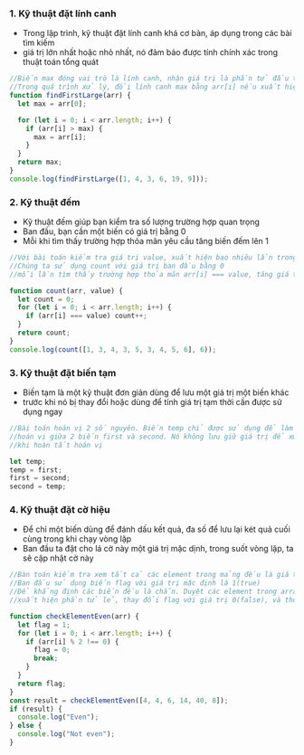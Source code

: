 ### 1. Kỹ thuật đặt lính canh

- Trong lập trình, kỹ thuật đặt lính canh khá cơ bản, áp dụng trong các bài tìm kiếm
- giá trị lớn nhất hoặc nhỏ nhất, nó đảm bảo được tính chính xác trong thuật toán tổng quát

```javascript
//Biến max đóng vai trò là lính canh, nhận giá trị là phần tử đầu tiên trong mảng
//Trong quá trình xử lý, đổi lính canh max bằng arr[i] nếu xuất hiện phần tử ở vị trí i phù hợp hơn
function findFirstLarge(arr) {
  let max = arr[0];

  for (let i = 0; i < arr.length; i++) {
    if (arr[i] > max) {
      max = arr[i];
    }
  }
  return max;
}
console.log(findFirstLarge([1, 4, 3, 6, 19, 9]));
```

### 2. Kỹ thuật đếm

- Kỹ thuật đếm giúp bạn kiểm tra số lượng trường hợp quan trọng
- Ban đầu, bạn cần một biến có giá trị bằng 0
- Mỗi khi tìm thấy trường hợp thỏa mãn yêu cầu tăng biến đếm lên 1

```javascript
//Với bài toán kiểm tra giá trị value, xuất hiện bao nhiêu lần trong mảng
//Chúng ta sử dụng count với giá trị ban đầu bằng 0
//mỗi lần tìm thấy trường hợp thỏa mãn arr[i] === value, tăng giá trị count lên 1

function count(arr, value) {
  let count = 0;
  for (let i = 0; i < arr.length; i++) {
    if (arr[i] === value) count++;
  }
  return count;
}
console.log(count([1, 3, 4, 3, 5, 3, 4, 5, 6], 6));
```

### 3. Kỹ thuật đặt biến tạm

- Biến tạm là một kỹ thuật đơn giản dùng để lưu một giá trị một biến khác
- trước khi nó bị thay đổi hoặc dùng để tính giá trị tạm thời cần được sử dụng ngay

```javascript
//Bài toán hoán vị 2 số nguyên. Biến temp chỉ được sử dụng để làm biến trung gian
//hoán vị giữa 2 biến first và second. Nó không lưu giữ giá trị để xử lý tiếp ngay
//khi hoàn tất hoán vị

let temp;
temp = first;
first = second;
second = temp;
```

### 4. Kỹ thuật đặt cờ hiệu

- Để chỉ một biến dùng để đánh dấu kết quả, đa số để lưu lại két quả cuối cùng trong khi chạy vòng lặp
- Ban đầu ta đặt cho lá cờ này một giá trị mặc dịnh, trong suốt vòng lặp, ta sẽ cập nhật cờ này

```javascript
//Bàn toán kiểm tra xem tất cả các element trong mảng đều là giá trị chẵn.
//Ban đầu sử dụng biến flag với giá trị mặc định là 1(true)
//Để khẳng định các biến đều là chẵn. Duyệt các element trong array, nếu có trường hợp đặc biệt
//xuất hiện phần tử lẻ, thay đổi flag với giá trị 0(false), và thoat ra khỏi vòng lặp

function checkElementEven(arr) {
  let flag = 1;
  for (let i = 0; i < arr.length; i++) {
    if (arr[i] % 2 !== 0) {
      flag = 0;
      break;
    }
  }
  return flag;
}
const result = checkElementEven([4, 4, 6, 14, 40, 8]);
if (result) {
  console.log("Even");
} else {
  console.log("Not even");
}
```

